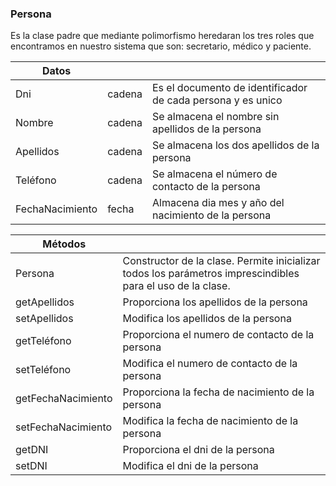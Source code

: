### Persona
Es la clase padre que mediante polimorfismo heredaran los tres roles que encontramos en nuestro sistema que son: secretario, médico y paciente.

| Datos  |||
| -------|------- |---|
| Dni | cadena |Es el documento de identificador de cada persona y es unico|
| Nombre | cadena |Se almacena el nombre sin apellidos de la persona|
| Apellidos | cadena |Se almacena los dos apellidos de la persona|
| Teléfono | cadena |Se almacena el número de contacto de la persona|
| FechaNacimiento | fecha |Almacena dia mes y año del nacimiento de la persona|

| Métodos  ||
| -------|------- |
|Persona|Constructor de la clase. Permite inicializar todos los parámetros imprescindibles para el uso de la clase.|
|getApellidos|Proporciona los apellidos de la persona|
|setApellidos|Modifica los apellidos de la persona|
|getTeléfono|Proporciona el numero de contacto de la persona|
|setTeléfono|Modifica el numero de contacto de la persona|
|getFechaNacimiento|Proporciona la fecha de nacimiento de la persona|
|setFechaNacimiento|Modifica la fecha de nacimiento de la persona|
|getDNI|Proporciona el dni de la persona|
|setDNI|Modifica el dni de la persona|